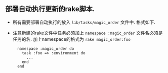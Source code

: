 ## 部署自动执行更新的rake脚本.

* 所有需要部署自动执行的放入 `lib/tasks/magic_order` 文件中. 格式如下.

* 注意新建的rake文件中任务必须加上 `namespace :magic_order` 文件名必须是任务的名. 加上namespace的格式为 `rake magic_order:foo`

        namespace :magic_order do
          task :foo => :environment do
            ...
          end
        end
